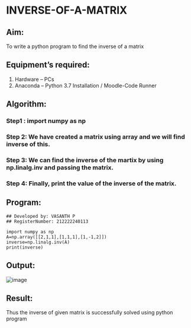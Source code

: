 # INVERSE-OF-A-MATRIX
## Aim:
To write a python program to find the inverse of a matrix
## Equipment’s required:
1. 	Hardware – PCs
2. 	Anaconda – Python 3.7 Installation / Moodle-Code Runner
## Algorithm:
### Step1 : import numpy as np

### Step 2: We have created a matrix using array and we will find inverse of this.

### Step 3: We can find the inverse of the martix by using np.linalg.inv and passing the matrix.

### Step 4: Finally, print the value of the inverse of the matrix.

## Program:
```
## Developed by: VASANTH P
## RegisterNumber: 212222240113

import numpy as np
A=np.array([[2,1,1],[1,1,1],[1,-1,2]])
inverse=np.linalg.inv(A)
print(inverse)

```
## Output:
![image](https://github.com/Vasanthpushpa/INVERSE-OF-A-MATRIX/assets/119291100/e67d8ed9-75a8-4f2c-869a-6f42db1fc520)


## Result:
Thus the inverse of given matrix is successfully solved using python program

